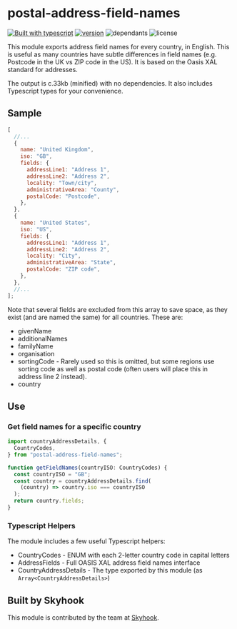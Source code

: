# postal-address-field-names

[![Built with
typescript](https://badgen.net/badge/icon/typescript?icon=typescript&label)](https://www.typescriptlang.org/)
[![version](https://badgen.net/npm/v/postal-address-field-names)](https://www.npmjs.com/package/postal-address-field-names)
![dependants](https://badgen.net/npm/dependents/postal-address-field-names) ![license](https://badgen.net/npm/license/postal-address-field-names)

This module exports address field names for every country, in English. This is
useful as many countries have subtle differences in field names (e.g. Postcode
in the UK vs ZIP code in the US). It is based on the Oasis XAL standard for addresses.

The output is c.33kb (minified) with no dependencies. It also includes
Typescript types for your convenience.

## Sample

```javascript
[
  //...
  {
    name: "United Kingdom",
    iso: "GB",
    fields: {
      addressLine1: "Address 1",
      addressLine2: "Address 2",
      locality: "Town/city",
      administrativeArea: "County",
      postalCode: "Postcode",
    },
  },
  {
    name: "United States",
    iso: "US",
    fields: {
      addressLine1: "Address 1",
      addressLine2: "Address 2",
      locality: "City",
      administrativeArea: "State",
      postalCode: "ZIP code",
    },
  },
  //...
];
```

Note that several fields are excluded from this array to save space, as they
exist (and are named the same) for all countries. These are:

- givenName
- additionalNames
- familyName
- organisation
- sortingCode - Rarely used so this is omitted, but some regions use sorting
  code as well as postal code (often users will place this in address line 2 instead).
- country

## Use

### Get field names for a specific country

```typescript
import countryAddressDetails, {
  CountryCodes,
} from "postal-address-field-names";

function getFieldNames(countryISO: CountryCodes) {
  const countryISO = "GB";
  const country = countryAddressDetails.find(
    (country) => country.iso === countryISO
  );
  return country.fields;
}
```

### Typescript Helpers

The module includes a few useful Typescript helpers:

- CountryCodes - ENUM with each 2-letter country code in capital letters
- AddressFields - Full OASIS XAL address field names interface
- CountryAddressDetails - The type exported by this module (as `Array<CountryAddressDetails>`)

## Built by Skyhook

This module is contributed by the team at [Skyhook](https://www.skyhookadventure.com/).
